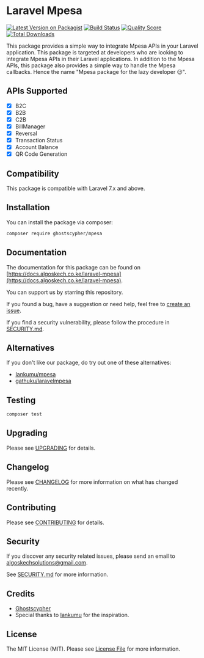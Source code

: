 # Laravel Mpesa

[![Latest Version on Packagist](https://img.shields.io/packagist/v/ghostscypher/mpesa.svg?style=flat-square)](https://packagist.org/packages/ghostscypher/mpesa)
[![Build Status](https://img.shields.io/travis/ghostscypher/mpesa/master.svg?style=flat-square)](https://travis-ci.org/ghostscypher/mpesa)
[![Quality Score](https://img.shields.io/scrutinizer/g/ghostscypher/mpesa.svg?style=flat-square)](https://scrutinizer-ci.com/g/ghostscypher/mpesa)
[![Total Downloads](https://img.shields.io/packagist/dt/ghostscypher/mpesa.svg?style=flat-square)](https://packagist.org/packages/ghostscypher/mpesa)

This package provides a simple way to integrate Mpesa APIs in your Laravel application. This package is targeted at developers who are looking to integrate Mpesa APIs in their Laravel applications. In addition to the Mpesa APIs, this package also provides a simple way to handle the Mpesa callbacks. Hence the name "Mpesa package for the lazy developer 😉".

## APIs Supported

- [x] B2C
- [x] B2B
- [x] C2B
- [x] BillManager
- [x] Reversal
- [x] Transaction Status
- [x] Account Balance
- [x] QR Code Generation

## Compatibility

This package is compatible with Laravel 7.x and above.

## Installation

You can install the package via composer:

```bash
composer require ghostscypher/mpesa
```

## Documentation

The documentation for this package can be found on [https://docs.algoskech.co.ke/laravel-mpesa](https://docs.algoskech.co.ke/laravel-mpesa).

You can support us by starring this repository.

If you found a bug, have a suggestion or need help, feel free to [create an issue](https://gihub.com/ghostscypher/mpesa/issues).

If you find a security vulnerability, please follow the procedure in [SECURITY.md](SECURITY.md).

## Alternatives

If you don't like our package, do try out one of these alternatives:

- [Iankumu/mpesa](https://github.com/Iankumu/mpesa)
- [gathuku/laravelmpesa](https://github.com/gathuku/laravelmpesa)

## Testing

``` bash
composer test
```

## Upgrading

Please see [UPGRADING](UPGRADING.md) for details.

## Changelog

Please see [CHANGELOG](CHANGELOG.md) for more information on what has changed recently.

## Contributing

Please see [CONTRIBUTING](CONTRIBUTING.md) for details.

## Security

If you discover any security related issues, please send an email to algoskechsolutions@gmail.com.

See [SECURITY.md](SECURITY.md) for more information.

## Credits

- [Ghostscypher](https://github.com/ghostscypher)
- Special thanks to [Iankumu](https://github.com/Iankumu/mpesa) for the inspiration.

## License

The MIT License (MIT). Please see [License File](LICENSE.md) for more information.
